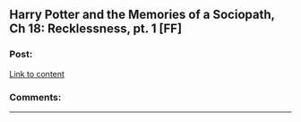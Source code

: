 ## Harry Potter and the Memories of a Sociopath, Ch 18: Recklessness, pt. 1 [FF]

### Post:

[Link to content](https://www.fanfiction.net/s/11398850/18/Harry-Potter-and-the-Memories-of-a-Sociopath)

### Comments:

---

